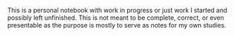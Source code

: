 This is a personal notebook with work in progress or just work I started and possibly left unfinished.  This is not meant to be
complete, correct, or even presentable as the purpose is mostly to serve as notes for my own studies.